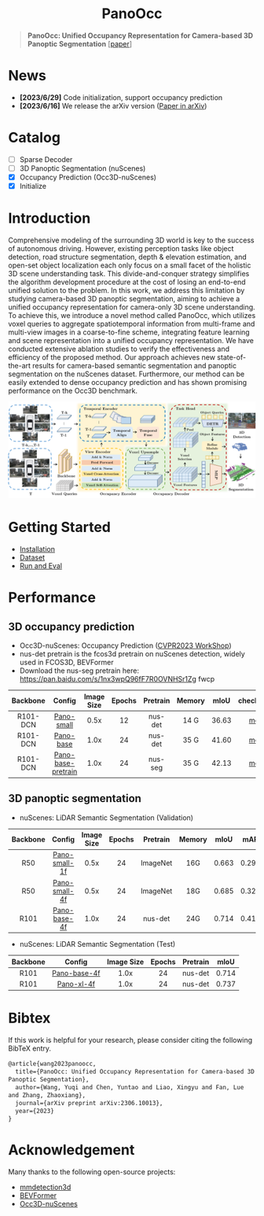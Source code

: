 # <center>PanoOcc<center>
> **PanoOcc: Unified Occupancy Representation for Camera-based 3D Panoptic Segmentation** [[paper](https://arxiv.org/abs/2306.10013)]

# News 
- **[2023/6/29]** Code initialization, support occupancy prediction
- **[2023/6/16]** We release the arXiv version ([Paper in arXiv](https://arxiv.org/abs/2306.10013))


# Catalog
- [ ] Sparse Decoder
- [ ] 3D Panoptic Segmentation (nuScenes)
- [x] Occupancy Prediction (Occ3D-nuScenes)
- [x] Initialize

# Introduction
Comprehensive modeling of the surrounding 3D world is key to the success of autonomous driving. However, existing perception tasks like object detection, road structure segmentation, depth & elevation estimation, and open-set object localization each only focus on a small facet of the holistic 3D scene understanding task. This divide-and-conquer strategy simplifies the algorithm development procedure at the cost of losing an end-to-end unified solution to the problem. In this work, we address this limitation by studying camera-based 3D panoptic segmentation, aiming to achieve a unified occupancy representation for camera-only 3D scene understanding. To achieve this, we introduce a novel method called PanoOcc, which utilizes voxel queries to aggregate spatiotemporal information from multi-frame and multi-view images in a coarse-to-fine scheme, integrating feature learning and scene representation into a unified occupancy representation. We have conducted extensive ablation studies to verify the effectiveness and efficiency of the proposed method. Our approach achieves new state-of-the-art results for camera-based semantic segmentation and panoptic segmentation on the nuScenes dataset. Furthermore, our method can be easily extended to dense occupancy prediction and has shown promising performance on the Occ3D benchmark.

![framework](./img/pipeline.png)

# Getting Started
- [Installation](docs/install.md)
- [Dataset](docs/dataset.md)
- [Run and Eval](docs/getting_started.md)

# Performance
## 3D occupancy prediction
- Occ3D-nuScenes: Occupancy Prediction ([CVPR2023 WorkShop](https://github.com/CVPR2023-3D-Occupancy-Prediction/CVPR2023-3D-Occupancy-Prediction))
- nus-det pretrain is the fcos3d pretrain on nuScenes detection, widely used in FCOS3D, BEVFormer
- Download the nus-seg pretrain here:  https://pan.baidu.com/s/1nx3wpQ96fF7R0OVNHSr1Zg  fwcp

| Backbone | Config | Image Size | Epochs |  Pretrain | Memory | mIoU | checkpoints | 
| :---: | :---: | :---: | :---: | :---: | :---: | :---: | :---: | 
| R101-DCN | [Pano-small](./projects/configs/PanoOcc/Occupancy/Occ3d-nuScenes/PanoOcc_small.py) | 0.5x | 12 | nus-det | 14 G | 36.63 | [model](https://drive.google.com/file/d/15OwW4og6k8vSAWSYpG9Jquuk32u_tqdh/view?usp=sharing) |
| R101-DCN | [Pano-base](./projects/configs/PanoOcc/Occupancy/Occ3d-nuScenes/PanoOcc_base.py) | 1.0x | 24 | nus-det | 35 G | 41.60 | [model](https://drive.google.com/file/d/1V4OF1OAoGpl0lcPOX85JTO-DyzN-FaYG/view?usp=sharing) |
| R101-DCN | [Pano-base-pretrain](./projects/configs/PanoOcc/Occupancy/Occ3d-nuScenes/PanoOcc_base_pretrain.py) | 1.0x | 24 | nus-seg | 35 G | 42.13 | [model](https://drive.google.com/file/d/1EFGHR9fp-leD94k2bpkW0R-s2iUlnM2A/view?usp=sharing) |


## 3D panoptic segmentation
- nuScenes: LiDAR Semantic Segmentation (Validation)

| Backbone | Config | Image Size | Epochs |  Pretrain | Memory | mIoU | mAP | NDS |
| :---: | :---: | :---: | :---: | :---: | :---: | :---: | :---: | :---: | 
| R50 | [Pano-small-1f](./projects/configs/PanoOcc/Panoptic/PanoOcc_small_1f.py) | 0.5x | 24 | ImageNet | 16G  | 0.663 | 0.291 | 0.340|
| R50 | [Pano-small-4f](./projects/configs/PanoOcc/Panoptic/PanoOcc_small_4f.py) | 0.5x | 24 | ImageNet | 18G  | 0.685 | 0.323 | 0.419|
| R101 | [Pano-base-4f](./projects/configs/PanoOcc/Panoptic/PanoOcc_base_4f_cat.py)  | 1.0x | 24 | nus-det | 24G | 0.714 | 0.413 | 0.501|

- nuScenes: LiDAR Semantic Segmentation (Test)

| Backbone | Config | Image Size | Epochs |  Pretrain | mIoU |
| :---: | :---: | :---: | :---: | :---:  | :---: |
| R101 | [Pano-base-4f](./projects/configs/PanoOcc/Panoptic/test/PanoOcc_base_4f_cat_test.py)  | 1.0x | 24 | nus-det | 0.714 |
| R101 | [Pano-xl-4f](./projects/configs/PanoOcc/Panoptic/test/PanoOcc_XL_4f_cat_test.py)  | 1.0x | 24 | nus-det | 0.737 |

# Bibtex
If this work is helpful for your research, please consider citing the following BibTeX entry.

```
@article{wang2023panoocc,
  title={PanoOcc: Unified Occupancy Representation for Camera-based 3D Panoptic Segmentation},
  author={Wang, Yuqi and Chen, Yuntao and Liao, Xingyu and Fan, Lue and Zhang, Zhaoxiang},
  journal={arXiv preprint arXiv:2306.10013},
  year={2023}
}
```

# Acknowledgement 
Many thanks to the following open-source projects:
* [mmdetection3d](https://github.com/open-mmlab/mmdetection3d)
* [BEVFormer](https://github.com/fundamentalvision/BEVFormer)
* [Occ3D-nuScenes](https://github.com/CVPR2023-3D-Occupancy-Prediction/CVPR2023-3D-Occupancy-Prediction)